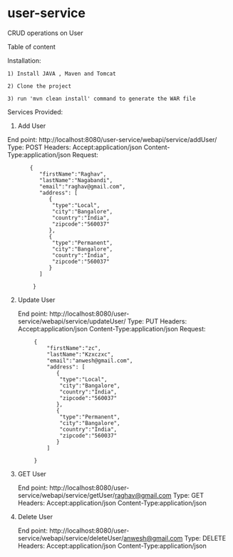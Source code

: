# user-service
CRUD operations on User

Table of content

Installation:
  
    1) Install JAVA , Maven and Tomcat
  
    2) Clone the project
  
    3) run 'mvn clean install' command to generate the WAR file
  
Services Provided:

1) Add User

  End point: http://localhost:8080/user-service/webapi/service/addUser/
  Type: POST
  Headers:
          Accept:application/json
          Content-Type:application/json
  Request:
          
           {
              "firstName":"Raghav",
              "lastName":"Nagabandi",
              "email":"raghav@gmail.com",
              "address": [
                 {
                  "type":"Local", 
                  "city":"Bangalore",
                  "country":"India",
                  "zipcode":"560037"
                 },
                 {
                  "type":"Permanent", 
                  "city":"Bangalore",
                  "country":"India",
                  "zipcode":"560037"
                 }
              ]

            }
  
  2) Update User
  
       End point: http://localhost:8080/user-service/webapi/service/updateUser/
       Type: PUT
       Headers:
          Accept:application/json
          Content-Type:application/json
       Request:
              
              {
                  "firstName":"zc",
                  "lastName":"Kzxczxc",
                  "email":"anwesh@gmail.com",
                  "address": [
                     {
                      "type":"Local", 
                      "city":"Bangalore",
                      "country":"India",
                      "zipcode":"560037"
                     },
                     {
                      "type":"Permanent", 
                      "city":"Bangalore",
                      "country":"India",
                      "zipcode":"560037"
                     }
                  ]

              }
 
 3) GET User
  
       End point: http://localhost:8080/user-service/webapi/service/getUser/raghav@gmail.com
       Type: GET
       Headers:
          Accept:application/json
          Content-Type:application/json
          
                    
 4) Delete User
  
       End point: http://localhost:8080/user-service/webapi/service/deleteUser/anwesh@gmail.com
       Type: DELETE
       Headers:
          Accept:application/json
          Content-Type:application/json
       
